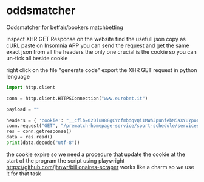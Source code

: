 # oddsmatcher
Oddsmatcher for betfair/bookers matchbetting

inspect XHR GET Response on the website
find the usefull json 
copy as cURL
paste on Insomnia APP 
you can send the request and get the same exact json
from all the headers the only one crucial is the cookie
so you can un-tick all beside cookie

right click on the file "generate code" export the XHR GET request in python lenguage

```python
import http.client

conn = http.client.HTTPSConnection("www.eurobet.it")

payload = ""

headers = { 'cookie': "__cflb=02DiuH88gCYcfmbdqvQi1MWhJpunfebM5aXYuYpoXRJEG; __cf_bm=jK3Tb9geGUAKvMmWZWpH9rrHbeBwT17sGMbJbTgoeBM-1662036703-0-AWDFUcfCZojv32eW5vqlviafb+BQAVfN/ErIHDqHcvvjiSKcA7bJic4/1MdCcntN9hYrOBn3b8Jj1bOE6G/DpT4=; at_check=true; AMCVS_45F10C3A53DAEC9F0A490D4D%40AdobeOrg=1; s_ecid=MCMID%7C56697673792615612723365559671204177017; AMCV_45F10C3A53DAEC9F0A490D4D%40AdobeOrg=-1124106680%7CMCIDTS%7C19237%7CMCMID%7C56697673792615612723365559671204177017%7CMCAAMLH-1662641506%7C6%7CM" }
conn.request("GET", "/prematch-homepage-service/sport-schedule/services/prematch-homepage/highlight", payload, headers)
res = conn.getresponse()
data = res.read()
print(data.decode("utf-8"))
```

the cookie expire so we need a procedure that update the cookie at the start of the program
the script using playwright https://github.com/jhnwr/billionaires-scraper works like a charm so we use it for that task
